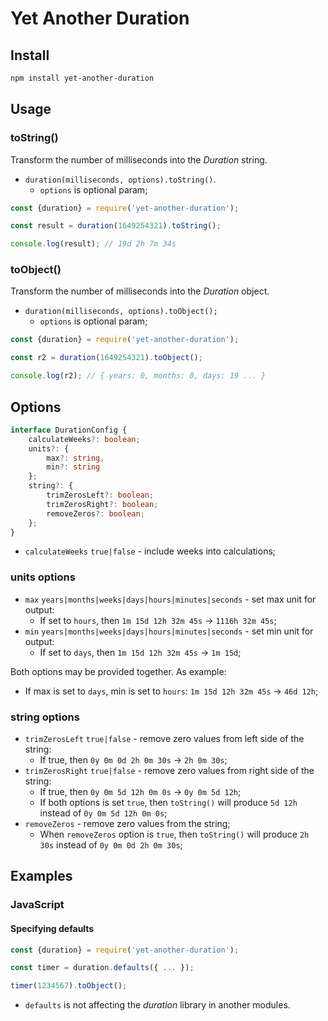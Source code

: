 # Yet Another Duration

## Install

```bash
npm install yet-another-duration
```

## Usage

### toString()

Transform the number of milliseconds into the _Duration_ string.

* `duration(milliseconds, options).toString()`.
  * `options` is optional param;

```javascript
const {duration} = require('yet-another-duration');

const result = duration(1649254321).toString();

console.log(result); // 19d 2h 7m 34s
```
  
### toObject()

Transform the number of milliseconds into the _Duration_ object.

* `duration(milliseconds, options).toObject();`
  * `options` is optional param;
  
```javascript
const {duration} = require('yet-another-duration');

const r2 = duration(1649254321).toObject();

console.log(r2); // { years: 0, months: 0, days: 19 ... }
```

## Options

```typescript
interface DurationConfig {
    calculateWeeks?: boolean;
    units?: {
        max?: string,
        min?: string
    };
    string?: {
        trimZerosLeft?: boolean;
        trimZerosRight?: boolean;
        removeZeros?: boolean;
    };
}
```

* `calculateWeeks` `true|false` - include weeks into calculations;

### units options

* `max` `years|months|weeks|days|hours|minutes|seconds` - set max unit for output:
  * If set to `hours`, then `1m 15d 12h 32m 45s` -> `1116h 32m 45s`;
* `min` `years|months|weeks|days|hours|minutes|seconds` - set min unit for output:
  * If set to `days`, then `1m 15d 12h 32m 45s` -> `1m 15d`;

Both options may be provided together. As example: 
  * If max is set to `days`, min is set to `hours`: `1m 15d 12h 32m 45s` -> `46d 12h`;


### string options

* `trimZerosLeft` `true|false` - remove zero values from left side of the string:
  * If true, then `0y 0m 0d 2h 0m 30s` -> `2h 0m 30s`;
* `trimZerosRight` `true|false` - remove zero values from right side of the string:
  * If true, then `0y 0m 5d 12h 0m 0s` -> `0y 0m 5d 12h`;
  * If both options is set `true`, then `toString()` will produce `5d 12h` instead of `0y 0m 5d 12h 0m 0s`;
* `removeZeros` - remove zero values from the string;
  * When `removeZeros` option is `true`, then `toString()` will produce `2h 30s` instead of `0y 0m 0d 2h 0m 30s`;

## Examples

### JavaScript

#### Specifying defaults

```javascript
const {duration} = require('yet-another-duration');

const timer = duration.defaults({ ... });

timer(1234567).toObject();
```

* `defaults` is not affecting the _duration_ library in another modules.
